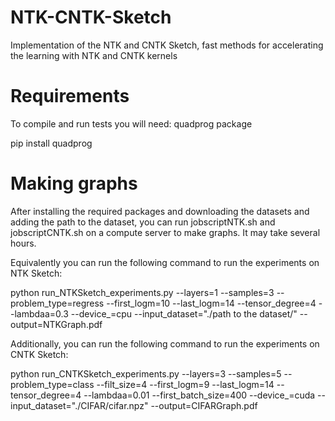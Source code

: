 # NTK-CNTK-Sketch
Implementation of the NTK and CNTK Sketch, fast methods for accelerating the learning with NTK and CNTK kernels

# Requirements
To compile and run tests you will need: quadprog package 

pip install quadprog

# Making graphs
After installing the required packages and downloading the datasets and adding the path to the dataset, you can run jobscriptNTK.sh and jobscriptCNTK.sh on a compute server to make graphs. It may take several hours. 

Equivalently you can run the following command to run the experiments on NTK Sketch:

python run_NTKSketch_experiments.py --layers=1 --samples=3 --problem_type=regress --first_logm=10 --last_logm=14 --tensor_degree=4 --lambdaa=0.3 --device_=cpu --input_dataset="./path to the dataset/" --output=NTKGraph.pdf

Additionally, you can run the following command to run the experiments on CNTK Sketch:

python run_CNTKSketch_experiments.py --layers=3 --samples=5 --problem_type=class --filt_size=4 --first_logm=9 --last_logm=14 --tensor_degree=4 --lambdaa=0.01 --first_batch_size=400 --device_=cuda --input_dataset="./CIFAR/cifar.npz" --output=CIFARGraph.pdf
